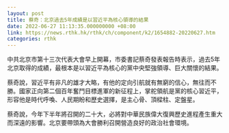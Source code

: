 ```yaml
---
layout: post
title: 蔡奇：北京過去5年成績是以習近平為核心領導的結果
date: 2022-06-27 11:13:35.000000000 +08:00
link: https://news.rthk.hk/rthk/ch/component/k2/1654882-20220627.htm
categories: rthk
---
```


中共北京市第十三次代表大會早上開幕，市委書記蔡奇發表報告時表示，過去5年北京取得的成績，最根本是以習近平為核心的黨中央堅強領導、巨大關懷的結果。

蔡奇說，習近平有非凡的雄才大略，有他的定向引航就有無窮的信心，無往而不勝。國家正向第二個百年奮鬥目標進軍的新征程上，掌舵領航是黨的核心習近平，形容他是時代呼喚、人民期盼和歷史選擇，是主心骨、頂樑柱、定盤星。

蔡奇說，今年下半年將召開的二十大，必將對中華民族偉大復興歷史進程產生重大而深遠的影響。北京要帶頭為大會勝利召開營造良好的政治社會環境。
